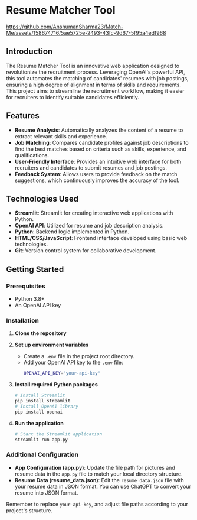 
# Resume Matcher Tool



https://github.com/AnshumanSharma23/Match-Me/assets/158674716/5ae5725e-2493-43fc-9d67-5f95a4edf968





## Introduction
The Resume Matcher Tool is an innovative web application designed to revolutionize the recruitment process. Leveraging OpenAI's powerful API, this tool automates the matching of candidates' resumes with job postings, ensuring a high degree of alignment in terms of skills and requirements. This project aims to streamline the recruitment workflow, making it easier for recruiters to identify suitable candidates efficiently.

## Features
- **Resume Analysis**: Automatically analyzes the content of a resume to extract relevant skills and experience.
- **Job Matching**: Compares candidate profiles against job descriptions to find the best matches based on criteria such as skills, experience, and qualifications.
- **User-Friendly Interface**: Provides an intuitive web interface for both recruiters and candidates to submit resumes and job postings.
- **Feedback System**: Allows users to provide feedback on the match suggestions, which continuously improves the accuracy of the tool.

## Technologies Used
- **Streamlit**: Streamlit for creating interactive web applications with Python.
- **OpenAI API**: Utilized for resume and job description analysis.
- **Python**: Backend logic implemented in Python.
- **HTML/CSS/JavaScript**: Frontend interface developed using basic web technologies.
- **Git**: Version control system for collaborative development.

## Getting Started

### Prerequisites
- Python 3.8+
- An OpenAI API key

### Installation

1. **Clone the repository**
   

2. **Set up environment variables**
   - Create a `.env` file in the project root directory.
   - Add your OpenAI API key to the `.env` file:
     ```sh
     OPENAI_API_KEY="your-api-key"
     ```

3. **Install required Python packages**
   ```sh
   # Install Streamlit
   pip install streamlit
   # Install OpenAI library
   pip install openai
   ```

4. **Run the application**
   ```sh
   # Start the Streamlit application
   streamlit run app.py
   ```


### Additional Configuration
- **App Configuration (app.py)**: Update the file path for pictures and resume data in the `app.py` file to match your local directory structure.
- **Resume Data (resume_data.json)**: Edit the `resume_data.json` file with your resume data in JSON format. You can use ChatGPT to convert your resume into JSON format.

Remember to replace `your-api-key`, and adjust file paths according to your project's structure.

